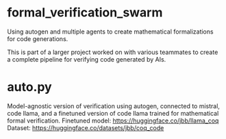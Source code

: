 # formal_verification_swarm
Using autogen and multiple agents to create mathematical formalizations for code generations.

This is part of a larger project worked on with various teammates to create a complete pipeline for verifying code generated by AIs.

# auto.py

Model-agnostic version of verification using autogen, connected to mistral, code llama, and a finetuned version of code llama trained for mathematical formal verification.
Finetuned model: https://huggingface.co/jbb/llama_coq 
Dataset: https://huggingface.co/datasets/jbb/coq_code 
